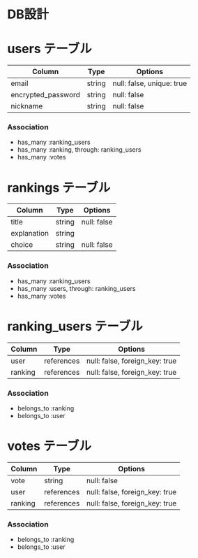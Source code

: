 # DB設計

# users テーブル
| Column              | Type     | Options                   |
| ------------------- | -------- | ------------------------- |
| email               | string   | null: false, unique: true |
| encrypted_password  | string   | null: false               |
| nickname            | string   | null: false               |
### Association

- has_many :ranking_users
- has_many :ranking, through: ranking_users
- has_many :votes

# rankings テーブル
| Column     | Type          | Options     |
| ---------- | ------------- | ----------- |
| title      | string        | null: false |
| explanation| string        |             |
| choice     | string        | null: false |

### Association
- has_many :ranking_users
- has_many :users, through: ranking_users
- has_many :votes

# ranking_users テーブル
| Column      | Type       | Options                        |
| ----------- | ---------- | ------------------------------ |
| user        | references | null: false, foreign_key: true |
| ranking     | references | null: false, foreign_key: true |

### Association
- belongs_to :ranking
- belongs_to :user

# votes テーブル
| Column      | Type          | Options     |
| ----------  | ------------- | ----------- |
| vote        | string        | null: false |
| user        | references    | null: false, foreign_key: true |
| ranking     | references    | null: false, foreign_key: true |

### Association
- belongs_to :ranking
- belongs_to :user